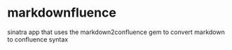 markdownfluence
===============

sinatra app that uses the markdown2confluence gem to convert markdown to confluence syntax
